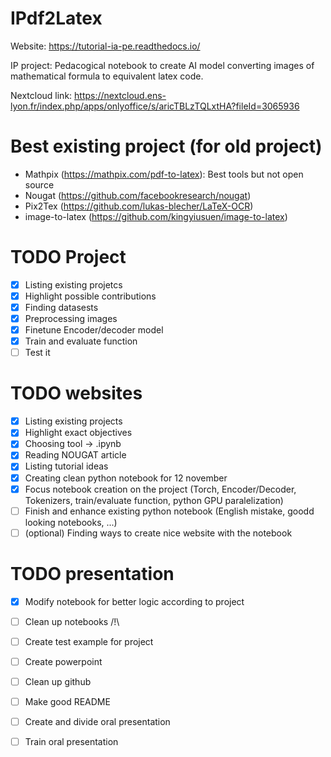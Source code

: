 # IPdf2Latex

Website: https://tutorial-ia-pe.readthedocs.io/

IP project: Pedacogical notebook to create AI model converting images of mathematical formula to equivalent latex code.

Nextcloud link: https://nextcloud.ens-lyon.fr/index.php/apps/onlyoffice/s/aricTBLzTQLxtHA?fileId=3065936

# Best existing project (for old project)
 - Mathpix (https://mathpix.com/pdf-to-latex): Best tools but not open source
 - Nougat (https://github.com/facebookresearch/nougat)
 - Pix2Tex (https://github.com/lukas-blecher/LaTeX-OCR)
 - image-to-latex (https://github.com/kingyiusuen/image-to-latex)

 # TODO Project
 - [X] Listing existing projetcs
 - [X] Highlight possible contributions
 - [X] Finding datasests 
 - [X] Preprocessing images
 - [X] Finetune Encoder/decoder model
 - [X] Train and evaluate function
 - [ ] Test it

 # TODO websites
 - [X] Listing existing projects
 - [X] Highlight exact objectives
 - [X] Choosing tool -> .ipynb
 - [X] Reading NOUGAT article
 - [X] Listing tutorial ideas
 - [X] Creating clean python notebook for 12 november
 - [X] Focus notebook creation on the project (Torch, Encoder/Decoder, Tokenizers, train/evaluate function, python GPU paralelization)
 - [ ] Finish and enhance existing python notebook (English mistake, goodd looking notebooks, ...)
 - [ ] (optional) Finding ways to create nice website with the notebook

# TODO presentation
 - [X] Modify notebook for better logic according to project
 - [ ] Clean up notebooks /!\
 - [ ] Create test example for project
 - [ ] Create powerpoint
 - [ ] Clean up github
 - [ ] Make good README
 - [ ] Create and divide oral presentation
 - [ ] Train oral presentation
 
